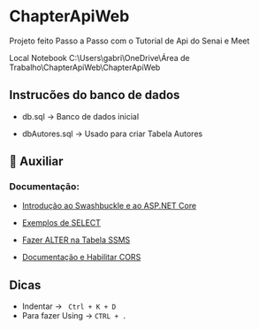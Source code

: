 # ChapterApiWeb

Projeto feito Passo a Passo com o Tutorial de Api do Senai e Meet

Local Notebook C:\Users\gabri\OneDrive\Área de Trabalho\ChapterApiWeb\ChapterApiWeb


## Instrucões do banco de dados

* db.sql -> Banco de dados inicial 

* dbAutores.sql -> Usado para criar Tabela Autores



## 📄  Auxiliar

### Documentação:

* [Introdução ao Swashbuckle e ao ASP.NET Core](https://docs.microsoft.com/pt-br/aspnet/core/tutorials/getting-started-with-swashbuckle?view=aspnetcore-6.0&tabs=visual-studio)

* [Exemplos de SELECT](https://docs.microsoft.com/pt-br/sql/t-sql/queries/select-examples-transact-sql?view=sql-server-ver15) 
 
* [Fazer ALTER na Tabela SSMS](https://docs.microsoft.com/pt-br/sql/relational-databases/tables/add-columns-to-a-table-database-engine?view=sql-server-ver15)

* [Documentação e Habilitar CORS](https://docs.microsoft.com/pt-br/aspnet/core/security/cors?view=aspnetcore-5.0)



## Dicas

* Indentar -> ```  Ctrl + K + D ```
* Para fazer Using ->  ``` CTRL + .  ``` 

